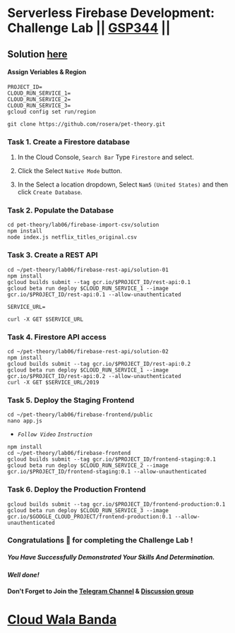 # Serverless Firebase Development: Challenge Lab || [GSP344](https://www.cloudskillsboost.google/focuses/14677?parent=catalog) ||

## Solution [here](https://youtu.be/ksejFS8eMLs)

#### Assign Veriables & Region

```
PROJECT_ID=
CLOUD_RUN_SERVICE_1=
CLOUD_RUN_SERVICE_2=
CLOUD_RUN_SERVICE_3=
gcloud config set run/region
```
```
git clone https://github.com/rosera/pet-theory.git
```

### Task 1. Create a Firestore database

1. In the Cloud Console, `Search Bar` Type `Firestore` and select.

2. Click the Select `Native Mode` button.

3. In the Select a location dropdown, Select `Nam5` `(United States)` and then click `Create Database`.

### Task 2. Populate the Database

```
cd pet-theory/lab06/firebase-import-csv/solution
npm install
node index.js netflix_titles_original.csv
```

### Task 3. Create a REST API

```
cd ~/pet-theory/lab06/firebase-rest-api/solution-01
npm install
gcloud builds submit --tag gcr.io/$PROJECT_ID/rest-api:0.1
gcloud beta run deploy $CLOUD_RUN_SERVICE_1 --image gcr.io/$PROJECT_ID/rest-api:0.1 --allow-unauthenticated
```
```
SERVICE_URL=
```
```
curl -X GET $SERVICE_URL
```

### Task 4. Firestore API access

```
cd ~/pet-theory/lab06/firebase-rest-api/solution-02
npm install
gcloud builds submit --tag gcr.io/$PROJECT_ID/rest-api:0.2
gcloud beta run deploy $CLOUD_RUN_SERVICE_1 --image gcr.io/$PROJECT_ID/rest-api:0.2 --allow-unauthenticated
curl -X GET $SERVICE_URL/2019
```

### Task 5. Deploy the Staging Frontend

```
cd ~/pet-theory/lab06/firebase-frontend/public
nano app.js
```
* *`Follow Video`* *`Instruction`*
```
npm install
cd ~/pet-theory/lab06/firebase-frontend
gcloud builds submit --tag gcr.io/$PROJECT_ID/frontend-staging:0.1
gcloud beta run deploy $CLOUD_RUN_SERVICE_2 --image gcr.io/$PROJECT_ID/frontend-staging:0.1 --allow-unauthenticated
```

### Task 6. Deploy the Production Frontend

```
gcloud builds submit --tag gcr.io/$PROJECT_ID/frontend-production:0.1
gcloud beta run deploy $CLOUD_RUN_SERVICE_3 --image gcr.io/$GOOGLE_CLOUD_PROJECT/frontend-production:0.1 --allow-unauthenticated
```

### Congratulations 🎉 for completing the Challenge Lab !

##### *You Have Successfully Demonstrated Your Skills And Determination.*

#### *Well done!*

#### Don't Forget to Join the [Telegram Channel](https://t.me/cloudwalabanda) & [Discussion group](https://t.me/cloudwalabandaChats)

# [Cloud Wala Banda](https://www.youtube.com/@cloudwalabanda)
